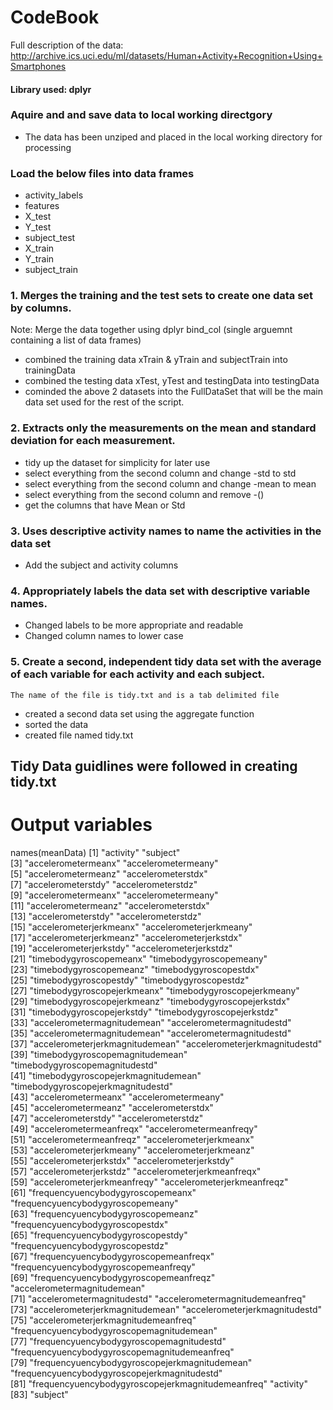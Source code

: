 # CodeBook

Full description of the data: http://archive.ics.uci.edu/ml/datasets/Human+Activity+Recognition+Using+Smartphones

#### Library used: dplyr

### Aquire and and save data to local working directgory
  * The data has been unziped and placed in the local working directory for processing
### Load the below files into data frames
  * activity_labels
  * features
  * X_test
  * Y_test
  * subject_test
  * X_train
  * Y_train
  * subject_train
  
### 1. Merges the training and the test sets to create one data set by columns.
  Note: Merge the data together using dplyr bind_col (single arguemnt containing a list of data frames)
  * combined the training data xTrain & yTrain and subjectTrain into trainingData
  * combined the testing data xTest, yTest and testingData into testingData
  * cominded the above 2 datasets into the FullDataSet that will be the main data set used for the rest of the script.

### 2. Extracts only the measurements on the mean and standard deviation for each measurement.
  * tidy up the dataset for simplicity for later use
  * select everything from the second column and change -std to std
  * select everything from the second column and change -mean to mean
  * select everything from the second column and remove -()
  * get the columns that have Mean or Std

### 3. Uses descriptive activity names to name the activities in the data set
  * Add the subject and activity columns
  
### 4. Appropriately labels the data set with descriptive variable names.
  * Changed labels to be more appropriate and readable
  * Changed column names to lower case

### 5. Create a second, independent tidy data set with the average of each variable for each activity and each subject. 
    The name of the file is tidy.txt and is a tab delimited file
  * created a second data set using the aggregate function
  * sorted the data
  * created file named tidy.txt
  
## Tidy Data guidlines were followed in creating tidy.txt 

# Output variables
names(meanData)
 [1] "activity"                                         "subject"                                         
 [3] "accelerometermeanx"                               "accelerometermeany"                              
 [5] "accelerometermeanz"                               "accelerometerstdx"                               
 [7] "accelerometerstdy"                                "accelerometerstdz"                               
 [9] "accelerometermeanx"                               "accelerometermeany"                              
[11] "accelerometermeanz"                               "accelerometerstdx"                               
[13] "accelerometerstdy"                                "accelerometerstdz"                               
[15] "accelerometerjerkmeanx"                           "accelerometerjerkmeany"                          
[17] "accelerometerjerkmeanz"                           "accelerometerjerkstdx"                           
[19] "accelerometerjerkstdy"                            "accelerometerjerkstdz"                           
[21] "timebodygyroscopemeanx"                           "timebodygyroscopemeany"                          
[23] "timebodygyroscopemeanz"                           "timebodygyroscopestdx"                           
[25] "timebodygyroscopestdy"                            "timebodygyroscopestdz"                           
[27] "timebodygyroscopejerkmeanx"                       "timebodygyroscopejerkmeany"                      
[29] "timebodygyroscopejerkmeanz"                       "timebodygyroscopejerkstdx"                       
[31] "timebodygyroscopejerkstdy"                        "timebodygyroscopejerkstdz"                       
[33] "accelerometermagnitudemean"                       "accelerometermagnitudestd"                       
[35] "accelerometermagnitudemean"                       "accelerometermagnitudestd"                       
[37] "accelerometerjerkmagnitudemean"                   "accelerometerjerkmagnitudestd"                   
[39] "timebodygyroscopemagnitudemean"                   "timebodygyroscopemagnitudestd"                   
[41] "timebodygyroscopejerkmagnitudemean"               "timebodygyroscopejerkmagnitudestd"               
[43] "accelerometermeanx"                               "accelerometermeany"                              
[45] "accelerometermeanz"                               "accelerometerstdx"                               
[47] "accelerometerstdy"                                "accelerometerstdz"                               
[49] "accelerometermeanfreqx"                           "accelerometermeanfreqy"                          
[51] "accelerometermeanfreqz"                           "accelerometerjerkmeanx"                          
[53] "accelerometerjerkmeany"                           "accelerometerjerkmeanz"                          
[55] "accelerometerjerkstdx"                            "accelerometerjerkstdy"                           
[57] "accelerometerjerkstdz"                            "accelerometerjerkmeanfreqx"                      
[59] "accelerometerjerkmeanfreqy"                       "accelerometerjerkmeanfreqz"                      
[61] "frequencyuencybodygyroscopemeanx"                 "frequencyuencybodygyroscopemeany"                
[63] "frequencyuencybodygyroscopemeanz"                 "frequencyuencybodygyroscopestdx"                 
[65] "frequencyuencybodygyroscopestdy"                  "frequencyuencybodygyroscopestdz"                 
[67] "frequencyuencybodygyroscopemeanfreqx"             "frequencyuencybodygyroscopemeanfreqy"            
[69] "frequencyuencybodygyroscopemeanfreqz"             "accelerometermagnitudemean"                      
[71] "accelerometermagnitudestd"                        "accelerometermagnitudemeanfreq"                  
[73] "accelerometerjerkmagnitudemean"                   "accelerometerjerkmagnitudestd"                   
[75] "accelerometerjerkmagnitudemeanfreq"               "frequencyuencybodygyroscopemagnitudemean"        
[77] "frequencyuencybodygyroscopemagnitudestd"          "frequencyuencybodygyroscopemagnitudemeanfreq"    
[79] "frequencyuencybodygyroscopejerkmagnitudemean"     "frequencyuencybodygyroscopejerkmagnitudestd"     
[81] "frequencyuencybodygyroscopejerkmagnitudemeanfreq" "activity"                                        
[83] "subject"  
